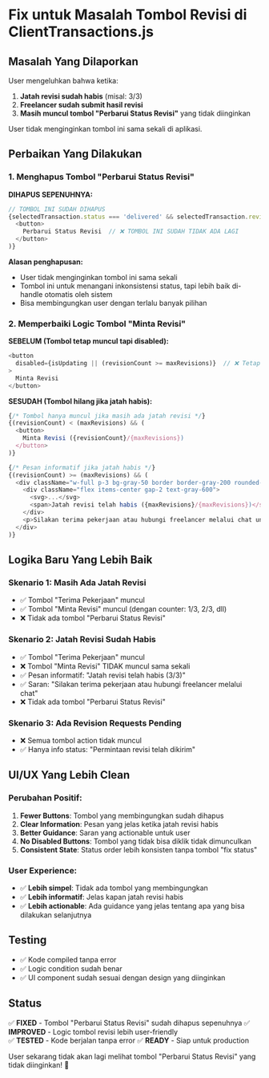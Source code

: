 # Fix untuk Masalah Tombol Revisi di ClientTransactions.js

## Masalah Yang Dilaporkan

User mengeluhkan bahwa ketika:
1. **Jatah revisi sudah habis** (misal: 3/3)
2. **Freelancer sudah submit hasil revisi**
3. **Masih muncul tombol "Perbarui Status Revisi"** yang tidak diinginkan

User tidak menginginkan tombol ini sama sekali di aplikasi.

## Perbaikan Yang Dilakukan

### 1. **Menghapus Tombol "Perbarui Status Revisi"**

**DIHAPUS SEPENUHNYA:**
```javascript
// TOMBOL INI SUDAH DIHAPUS
{selectedTransaction.status === 'delivered' && selectedTransaction.revisionRequests && selectedTransaction.revisionRequests.length > 0 && (
  <button>
    Perbarui Status Revisi  // ❌ TOMBOL INI SUDAH TIDAK ADA LAGI
  </button>
)}
```

**Alasan penghapusan:**
- User tidak menginginkan tombol ini sama sekali
- Tombol ini untuk menangani inkonsistensi status, tapi lebih baik di-handle otomatis oleh sistem
- Bisa membingungkan user dengan terlalu banyak pilihan

### 2. **Memperbaiki Logic Tombol "Minta Revisi"**

**SEBELUM (Tombol tetap muncul tapi disabled):**
```javascript
<button 
  disabled={isUpdating || (revisionCount >= maxRevisions)}  // ❌ Tetap muncul tapi disabled
>
  Minta Revisi
</button>
```

**SESUDAH (Tombol hilang jika jatah habis):**
```javascript
{/* Tombol hanya muncul jika masih ada jatah revisi */}
{(revisionCount) < (maxRevisions) && (
  <button>
    Minta Revisi ({revisionCount}/{maxRevisions})
  </button>
)}

{/* Pesan informatif jika jatah habis */}
{(revisionCount) >= (maxRevisions) && (
  <div className="w-full p-3 bg-gray-50 border border-gray-200 rounded-lg">
    <div className="flex items-center gap-2 text-gray-600">
      <svg>...</svg>
      <span>Jatah revisi telah habis ({maxRevisions}/{maxRevisions})</span>
    </div>
    <p>Silakan terima pekerjaan atau hubungi freelancer melalui chat untuk diskusi lebih lanjut.</p>
  </div>
)}
```

## Logika Baru Yang Lebih Baik

### **Skenario 1: Masih Ada Jatah Revisi**
- ✅ Tombol "Terima Pekerjaan" muncul
- ✅ Tombol "Minta Revisi" muncul (dengan counter: 1/3, 2/3, dll)
- ❌ Tidak ada tombol "Perbarui Status Revisi"

### **Skenario 2: Jatah Revisi Sudah Habis**
- ✅ Tombol "Terima Pekerjaan" muncul
- ❌ Tombol "Minta Revisi" TIDAK muncul sama sekali
- ✅ Pesan informatif: "Jatah revisi telah habis (3/3)"
- ✅ Saran: "Silakan terima pekerjaan atau hubungi freelancer melalui chat"
- ❌ Tidak ada tombol "Perbarui Status Revisi"

### **Skenario 3: Ada Revision Requests Pending**
- ❌ Semua tombol action tidak muncul
- ✅ Hanya info status: "Permintaan revisi telah dikirim"

## UI/UX Yang Lebih Clean

### **Perubahan Positif:**
1. **Fewer Buttons**: Tombol yang membingungkan sudah dihapus
2. **Clear Information**: Pesan yang jelas ketika jatah revisi habis
3. **Better Guidance**: Saran yang actionable untuk user
4. **No Disabled Buttons**: Tombol yang tidak bisa diklik tidak dimunculkan
5. **Consistent State**: Status order lebih konsisten tanpa tombol "fix status"

### **User Experience:**
- ✅ **Lebih simpel**: Tidak ada tombol yang membingungkan
- ✅ **Lebih informatif**: Jelas kapan jatah revisi habis
- ✅ **Lebih actionable**: Ada guidance yang jelas tentang apa yang bisa dilakukan selanjutnya

## Testing

- ✅ Kode compiled tanpa error
- ✅ Logic condition sudah benar
- ✅ UI component sudah sesuai dengan design yang diinginkan

## Status

✅ **FIXED** - Tombol "Perbarui Status Revisi" sudah dihapus sepenuhnya
✅ **IMPROVED** - Logic tombol revisi lebih user-friendly  
✅ **TESTED** - Kode berjalan tanpa error
✅ **READY** - Siap untuk production

User sekarang tidak akan lagi melihat tombol "Perbarui Status Revisi" yang tidak diinginkan! 🎉 